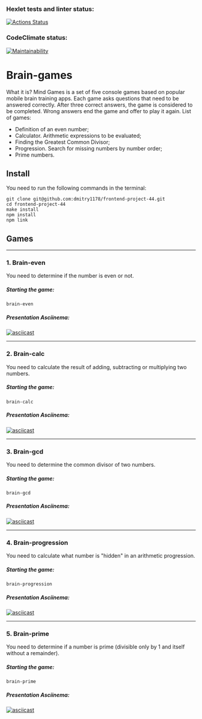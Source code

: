 ### Hexlet tests and linter status:
[![Actions Status](https://github.com/dmitry1178/frontend-project-44/workflows/hexlet-check/badge.svg)](https://github.com/dmitry1178/frontend-project-44/actions)

### CodeClimate status:
[![Maintainability](https://api.codeclimate.com/v1/badges/280f87e773ed8fbb106b/maintainability)](https://codeclimate.com/github/dmitry1178/frontend-project-44/maintainability)

# Brain-games
What it is?
Mind Games is a set of five console games based on popular mobile brain training apps. Each game asks questions that need to be answered correctly. After three correct answers, the game is considered to be completed. Wrong answers end the game and offer to play it again.
List of games:
* Definition of an even number;
* Calculator. Arithmetic expressions to be evaluated;
* Finding the Greatest Common Divisor;
* Progression. Search for missing numbers by number order;
* Prime numbers.

## Install
You need to run the following commands in the terminal:
```
git clone git@github.com:dmitry1178/frontend-project-44.git
cd frontend-project-44
make install
npm install
npm link
```

## Games
***
### 1. Brain-even
You need to determine if the number is even or not.
##### Starting the game:
``` brain-even ```
##### Presentation Asciinema:
[![asciicast](https://asciinema.org/a/552563.svg)](https://asciinema.org/a/552563)
***

### 2. Brain-calc
You need to calculate the result of adding, subtracting or multiplying two numbers.
##### Starting the game:
``` brain-calc ```
##### Presentation Asciinema:
[![asciicast](https://asciinema.org/a/552568.svg)](https://asciinema.org/a/552568)
***

### 3. Brain-gcd
You need to determine the common divisor of two numbers.
##### Starting the game:
``` brain-gcd ```
##### Presentation Asciinema:
[![asciicast](https://asciinema.org/a/552570.svg)](https://asciinema.org/a/552570)
***

### 4. Brain-progression
You need to calculate what number is "hidden" in an arithmetic progression.
##### Starting the game:
``` brain-progression ```
##### Presentation Asciinema:
[![asciicast](https://asciinema.org/a/552571.svg)](https://asciinema.org/a/552571)
***

### 5. Brain-prime
You need to determine if a number is prime (divisible only by 1 and itself without a remainder).
##### Starting the game:
``` brain-prime ```
##### Presentation Asciinema:
[![asciicast](https://asciinema.org/a/552575.svg)](https://asciinema.org/a/552575)